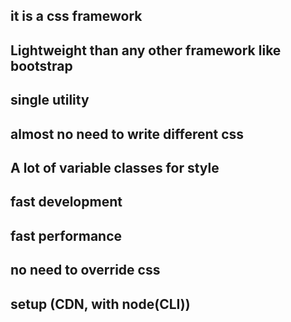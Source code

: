 ## it is a css framework
## Lightweight than any other framework like bootstrap
## single utility
## almost no need to write different css
## A lot of variable classes for style
## fast development
## fast performance
## no need to override css

## setup (CDN, with node(CLI))


